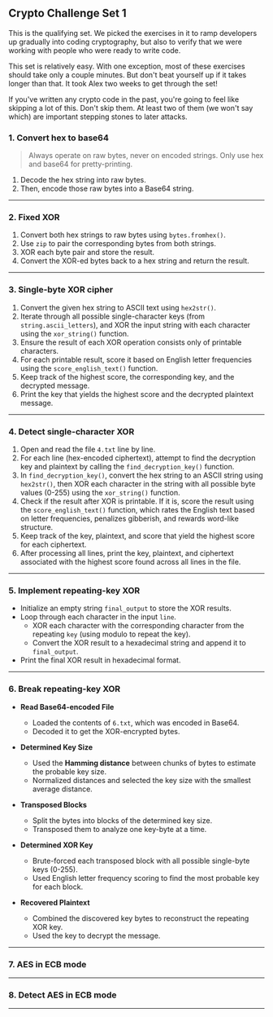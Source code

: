 ## Crypto Challenge Set 1
This is the qualifying set. We picked the exercises in it to ramp developers up gradually into coding cryptography, but also to verify that we were working with people who were ready to write code.

This set is relatively easy. With one exception, most of these exercises should take only a couple minutes. But don't beat yourself up if it takes longer than that. It took Alex two weeks to get through the set!

If you've written any crypto code in the past, you're going to feel like skipping a lot of this. Don't skip them. At least two of them (we won't say which) are important stepping stones to later attacks.

### 1. Convert hex to base64
> Always operate on raw bytes, never on encoded strings. Only use hex and base64 for pretty-printing.
1. Decode the hex string into raw bytes.
2. Then, encode those raw bytes into a Base64 string.
---
### 2. Fixed XOR
1. Convert both hex strings to raw bytes using `bytes.fromhex()`.
2. Use `zip` to pair the corresponding bytes from both strings.
3. XOR each byte pair and store the result.
4. Convert the XOR-ed bytes back to a hex string and return the result.
---
### 3. Single-byte XOR cipher
1. Convert the given hex string to ASCII text using `hex2str()`.
2. Iterate through all possible single-character keys (from `string.ascii_letters`), and XOR the input string with each character using the `xor_string()` function.
3. Ensure the result of each XOR operation consists only of printable characters.
4. For each printable result, score it based on English letter frequencies using the `score_english_text()` function.
5. Keep track of the highest score, the corresponding key, and the decrypted message.
6. Print the key that yields the highest score and the decrypted plaintext message.

---
### 4. Detect single-character XOR
1. Open and read the file `4.txt` line by line.
2. For each line (hex-encoded ciphertext), attempt to find the decryption key and plaintext by calling the `find_decryption_key()` function.
3. In `find_decryption_key()`, convert the hex string to an ASCII string using `hex2str()`, then XOR each character in the string with all possible byte values (0-255) using the `xor_string()` function.
4. Check if the result after XOR is printable. If it is, score the result using the `score_english_text()` function, which rates the English text based on letter frequencies, penalizes gibberish, and rewards word-like structure.
5. Keep track of the key, plaintext, and score that yield the highest score for each ciphertext.
6. After processing all lines, print the key, plaintext, and ciphertext associated with the highest score found across all lines in the file.

---
### 5. Implement repeating-key XOR
- Initialize an empty string `final_output` to store the XOR results.
- Loop through each character in the input `line`.
    - XOR each character with the corresponding character from the repeating `key` (using modulo to repeat the key).
    - Convert the XOR result to a hexadecimal string and append it to `final_output`.
- Print the final XOR result in hexadecimal format.


---
### 6. Break repeating-key XOR

- **Read Base64-encoded File**  
  - Loaded the contents of `6.txt`, which was encoded in Base64.  
  - Decoded it to get the XOR-encrypted bytes.

- **Determined Key Size**  
  - Used the **Hamming distance** between chunks of bytes to estimate the probable key size.  
  - Normalized distances and selected the key size with the smallest average distance.

- **Transposed Blocks**  
  - Split the bytes into blocks of the determined key size.  
  - Transposed them to analyze one key-byte at a time.

- **Determined XOR Key**  
  - Brute-forced each transposed block with all possible single-byte keys (0-255).  
  - Used English letter frequency scoring to find the most probable key for each block.  

- **Recovered Plaintext**  
  - Combined the discovered key bytes to reconstruct the repeating XOR key.  
  - Used the key to decrypt the message.

---
### 7. AES in ECB mode
---
### 8. Detect AES in ECB mode
---